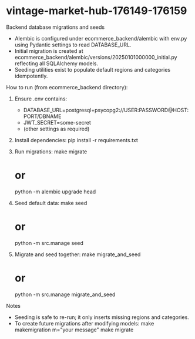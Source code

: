 # vintage-market-hub-176149-176159

Backend database migrations and seeds

- Alembic is configured under ecommerce_backend/alembic with env.py using Pydantic settings to read DATABASE_URL.
- Initial migration is created at ecommerce_backend/alembic/versions/20250101000000_initial.py reflecting all SQLAlchemy models.
- Seeding utilities exist to populate default regions and categories idempotently.

How to run (from ecommerce_backend directory):

1) Ensure .env contains:
   - DATABASE_URL=postgresql+psycopg2://USER:PASSWORD@HOST:PORT/DBNAME
   - JWT_SECRET=some-secret
   - (other settings as required)

2) Install dependencies:
   pip install -r requirements.txt

3) Run migrations:
   make migrate
   # or
   python -m alembic upgrade head

4) Seed default data:
   make seed
   # or
   python -m src.manage seed

5) Migrate and seed together:
   make migrate_and_seed
   # or
   python -m src.manage migrate_and_seed

Notes
- Seeding is safe to re-run; it only inserts missing regions and categories.
- To create future migrations after modifying models:
   make makemigration m="your message"
   make migrate